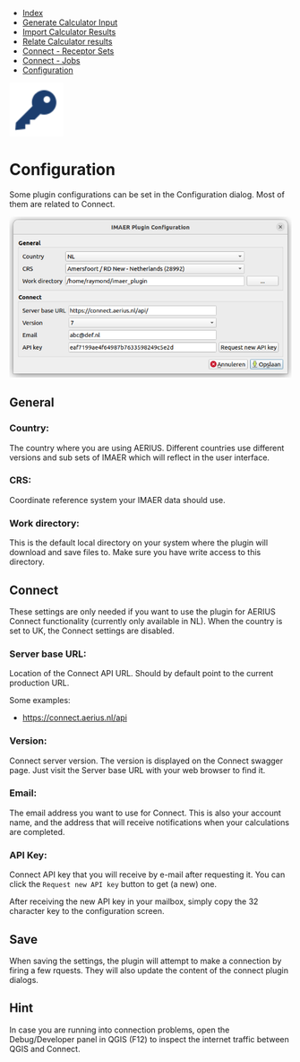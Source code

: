 * [Index](index.md)
* [Generate Calculator Input](01_generate_calc_input.md)
* [Import Calculator Results](04_import_calc_results.md)
* [Relate Calculator results](05_relate_calc_results.md)
* [Connect - Receptor Sets](07_connect_receptor_sets.md)
* [Connect - Jobs](08_connect_jobs.md)
* [Configuration](09_configuration.md)

<img src="img/icons/icon_configuration.svg" alt="button" width="96"/>

# Configuration

Some plugin configurations can be set in the Configuration dialog. Most of them are related to Connect.

![dialog](img/configuration_dlg.png)

## General

### Country:
The country where you are using AERIUS. Different countries use different versions
and sub sets of IMAER which will reflect in the user interface.

### CRS:
Coordinate reference system your IMAER data should use.

### Work directory:
This is the default local directory on your system where the plugin will download
and save files to. Make sure you have write access to this directory.

## Connect

These settings are only needed if you want to use the plugin for AERIUS Connect
functionality (currently only available in NL). When the country is set to UK, the
Connect settings are disabled.

### Server base URL:
Location of the Connect API URL. Should by default point to the current production
URL.

Some examples:
* https://connect.aerius.nl/api

### Version:

Connect server version. The version is displayed on the Connect swagger page. Just visit
the Server base URL with your web browser to find it.

### Email:

The email address you want to use for Connect. This is also your account name, and
the address that will receive notifications when your calculations are completed.

### API Key:

Connect API key that you will receive by e-mail after requesting it. You can click
the `Request new API key` button to get (a new) one.

After receiving the new API key in your mailbox, simply copy the 32 character key
to the configuration screen.

## Save

When saving the settings, the plugin will attempt to make a connection by firing
a few rquests. They will also update the content of the connect plugin dialogs.

## Hint

In case you are running into connection problems, open the Debug/Developer panel in QGIS
(F12) to inspect the internet traffic between QGIS and Connect.
